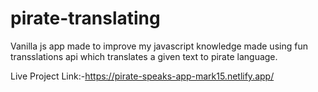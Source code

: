 # pirate-translating
Vanilla js app made to improve my javascript knowledge made using fun transslations api which translates a given text to pirate language.

Live Project Link:-https://pirate-speaks-app-mark15.netlify.app/
